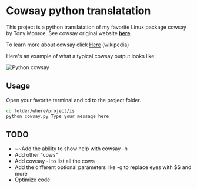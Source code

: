 # Cowsay python translatation

This project is a python translatation of my favorite Linux package cowsay by Tony Monroe.
See cowsay original website [**here**](https://web.archive.org/web/20071026043648/http://www.nog.net/~tony/warez/cowsay.shtml)

To learn more about cowsay click [Here](https://en.wikipedia.org/wiki/Cowsay) (wikipedia)

Here's an example of what a typical cowsay output looks like:

![Python cowsay](https://i.imgur.com/TNFl65L.png)

## Usage

Open your favorite terminal and cd to the project folder.

```bash
cd folder/where/project/is
python cowsay.py Type your message here
```

## TODO

* ~~Add the ability to show help with cowsay -h
* Add other "cows"
* Add cowsay -l to list all the cows
* Add the different optional parameters like -g to replace eyes with $$ and more
* Optimize code
